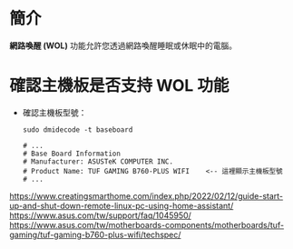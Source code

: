 # 簡介
**網路喚醒 (WOL)** 功能允許您透過網路喚醒睡眠或休眠中的電腦。

# 確認主機板是否支持 WOL 功能
- 確認主機板型號：
  ```
  sudo dmidecode -t baseboard

  # ...
  # Base Board Information
  # Manufacturer: ASUSTeK COMPUTER INC.
  # Product Name: TUF GAMING B760-PLUS WIFI    <-- 這裡顯示主機板型號
  # ...
  ```


https://www.creatingsmarthome.com/index.php/2022/02/12/guide-start-up-and-shut-down-remote-linux-pc-using-home-assistant/
https://www.asus.com/tw/support/faq/1045950/
https://www.asus.com/tw/motherboards-components/motherboards/tuf-gaming/tuf-gaming-b760-plus-wifi/techspec/
